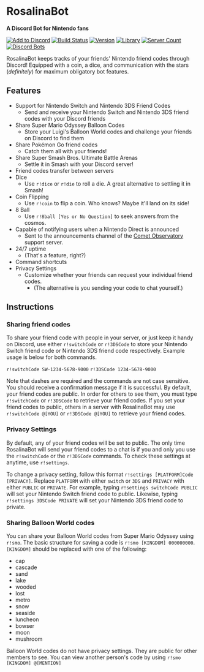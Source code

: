 # RosalinaBot
**A Discord Bot for Nintendo fans**

[![Add to Discord](https://img.shields.io/badge/add%20to-Discord-7289DA.svg "Add to Discord")](https://discordapp.com/oauth2/authorize?client_id=322405544490958849&permissions=0&scope=bot) [![Build Status](https://travis-ci.org/alexsmbaratti/RosalinaBot.svg?branch=master)](https://travis-ci.org/alexsmbaratti/RosalinaBot) [![Version](https://img.shields.io/badge/version-7.4.0-brightgreen.svg "Version")](https://github.com/alexsmbaratti/RosalinaBot/releases) [![Library](https://img.shields.io/badge/lib-discord.js-blue.svg "Discord.js")](https://discord.js.org/) [![Server Count](https://discordbots.org/api/widget/servers/322405544490958849.svg?noavatar=true)](https://discordbots.org/bot/322405544490958849) [![Discord Bots](https://discordbots.org/api/widget/status/322405544490958849.svg?noavatar=true)](https://discordbots.org/bot/322405544490958849)

RosalinaBot keeps tracks of your friends' Nintendo friend codes through Discord! Equipped with a coin, a dice, and communication with the stars (*definitely*) for maximum obligatory bot features.



## Features
* Support for Nintendo Switch and Nintendo 3DS Friend Codes
  * Send and receive your Nintendo Switch and Nintendo 3DS friend codes with your Discord friends
* Share Super Mario Odyssey Balloon Codes
  * Store your Luigi's Balloon World codes and challenge your friends on Discord to find them
* Share Pokémon Go friend codes
  * Catch them all with your friends!
* Share Super Smash Bros. Ultimate Battle Arenas
  * Settle it in Smash with your Discord server!
* Friend codes transfer between servers
* Dice
  * Use `r!dice` or `r!die` to roll a die. A great alternative to settling it in Smash!
* Coin Flipping
  * Use `r!coin` to flip a coin. Who knows? Maybe it'll land on its side!
* 8 Ball
  * Use `r!8ball [Yes or No Question]` to seek answers from the cosmos.
* Capable of notifying users when a Nintendo Direct is announced
  * Sent to the announcements channel of the [Comet Observatory](https://discordapp.com/invite/Tu82Bm7) support server.
* 24/7 uptime
  * (That's a feature, right?)
* Command shortcuts
* Privacy Settings
  * Customize whether your friends can request your individual friend codes.
    * (The alternative is you sending your code to chat yourself.)

## Instructions
### Sharing friend codes
To share your friend code with people in your server, or just keep it handy on Discord, use either `r!switchCode` or `r!3DSCode` to store your Nintendo Switch friend code or Nintendo 3DS friend code respectively. Example usage is below for both commands.

`r!switchCode SW-1234-5678-9000`
`r!3DSCode 1234-5678-9000`

Note that dashes are required and the commands are not case sensitive. You should receive a confirmation message if it is successful. By default, your friend codes are public. In order for others to see them, you must type `r!switchCode` or `r!3DSCode` to retrieve your friend codes. If you set your friend codes to public, others in a server with RosalinaBot may use `r!switchCode @[YOU]` or `r!3DSCode @[YOU]` to retrieve your friend codes.

### Privacy Settings
By default, any of your friend codes will be set to public. The only time RosalinaBot will send your friend codes to a chat is if you and only you use the `r!switchCode` or the `r!3DSCode` commands. To check these settings at anytime, use `r!settings`.

To change a privacy setting, follow this format `r!settings [PLATFORM]Code [PRIVACY]`. Replace `PLATFORM` with either `switch` or `3DS` and `PRIVACY` with either `PUBLIC` or `PRIVATE`. For example, typing `r!settings switchCode PUBLIC` will set your Nintendo Switch friend code to public. Likewise, typing `r!settings 3DSCode PRIVATE` will set your Nintendo 3DS friend code to private.

### Sharing Balloon World codes
You can share your Balloon World codes from Super Mario Odyssey using `r!smo`. The basic structure for saving a code is `r!smo [KINGDOM] 000000000`. `[KINGDOM]` should be replaced with one of the following:
* cap
* cascade
* sand
* lake
* wooded
* lost
* metro
* snow
* seaside
* luncheon
* bowser
* moon
* mushroom

Balloon World codes do not have privacy settings. They are public for other members to see. You can view another person's code by using `r!smo [KINGDOM] @[MENTION]`
